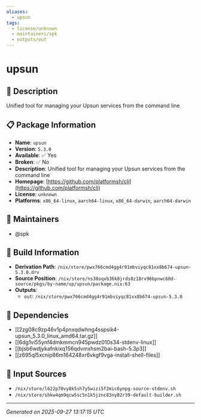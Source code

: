 ```yaml
---
aliases:
  - upsun
tags:
  - license/unknown
  - maintainers/spk
  - outputs/out
---
```


# upsun

## 📝 Description

Unified tool for managing your Upsun services from the command line

## 📋 Package Information

- **Name**: `upsun`
- **Version**: `5.3.0`
- **Available**: ✅ Yes
- **Broken**: ✅ No
- **Description**: Unified tool for managing your Upsun services from the command line
- **Homepage**: [https://github.com/platformsh/cli](https://github.com/platformsh/cli)
- **License**: `unknown`
- **Platforms**: `x86_64-linux`, `aarch64-linux`, `x86_64-darwin`, `aarch64-darwin`
## 👥 Maintainers

- @spk


## 🔧 Build Information

- **Derivation Path**: `/nix/store/pwx766cmd4gg4r91mbviyqc81xx8b674-upsun-5.3.0.drv`
- **Source Position**: `/nix/store/ns30sqxb36k8jrds8z18rv96bpnwc60d-source/pkgs/by-name/up/upsun/package.nix:63`
- **Outputs**:
  - `out`:  `/nix/store/pwx766cmd4gg4r91mbviyqc81xx8b674-upsun-5.3.0`

## 🔗 Dependencies

- [[2zg08c9zp46v1p4pnxqdwhng4sspsik4-upsun_5.3.0_linux_amd64.tar.gz]]
- [[6dg1vi55ynf4dmkmmcn945pwdz010s34-stdenv-linux]]
- [[bjsb6wdjykafnkixq156qdvmxhsm2bai-bash-5.3p3]]
- [[z695ql5xcnip86m164248xr6vkgf9vga-install-shell-files]]

## 📁 Input Sources

- `/nix/store/l622p70vy8k5sh7y5wizi5f2mic6ynpg-source-stdenv.sh`
- `/nix/store/shkw4qm9qcw5sc5n1k5jznc83ny02r39-default-builder.sh`

---
*Generated on 2025-09-27 13:17:15 UTC*

